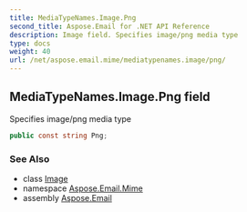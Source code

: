 ```yaml
---
title: MediaTypeNames.Image.Png
second_title: Aspose.Email for .NET API Reference
description: Image field. Specifies image/png media type
type: docs
weight: 40
url: /net/aspose.email.mime/mediatypenames.image/png/
---
```

## MediaTypeNames.Image.Png field

Specifies image/png media type

```csharp
public const string Png;
```

### See Also

* class [Image](../)
* namespace [Aspose.Email.Mime](../../mediatypenames.image/)
* assembly [Aspose.Email](../../../)



